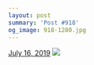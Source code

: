 ```yaml
---
layout: post
summary: 'Post #918'
og_image: 918-1280.jpg
---
```


<p>
  <time>
    <a href="/918">July 16, 2019</a>
  </time>
  <a href="/918">
    <img src="{{ site.assets_url }}/918-640.jpg" srcset="{{ site.assets_url }}/918-320.jpg 320w, {{ site.assets_url }}/918-640.jpg 640w, {{ site.assets_url }}/918-960.jpg 960w, {{ site.assets_url }}/918-1280.jpg 1280w" sizes="(min-width: 700px) 50vw, calc(100vw - 2rem)" />
  </a>
</p>
